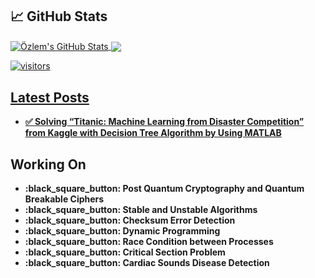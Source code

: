 ## &#x1f4c8; GitHub Stats


<a href="https://github.com/ozlemkorpe/ozlemkorpe">
  <img align="center" src="https://github-readme-stats.vercel.app/api?username=ozlemkorpe&show_icons=true&line_height=40&count_private=true&title_color=000000&text_color=000000&icon_color=ffff00&bg_color=FFFFFF" alt="Özlem's GitHub Stats" />
</a>

<a href="https://github.com/ozlemkorpe/ozlemkorpe">
  <img align="center" src="https://github-readme-stats.vercel.app/api/top-langs/?username=ozlemkorpe&html&title_color=000000&text_color=000000&icon_color=2bbc8a&bg_color=#FFFFFF" />
</>

![visitors](https://visitor-badge.glitch.me/badge?page_id=page.id)
## Latest Posts

<ul>
  <li><a href="https://www.linkedin.com/pulse/solving-titanic-machine-learning-from-disaster-kaggle-%25C3%25B6zlem-k%25C3%25B6rpe/?trackingId=XaUK3l2u3DaMEKBHMNJ%2Bvw%3D%3D"><b>✅ Solving “Titanic: Machine Learning from Disaster Competition” from Kaggle with Decision Tree Algorithm by Using MATLAB</b></a></li>
</ul>

## Working On
<ul>
  <li><b> :black_square_button: Post Quantum Cryptography and Quantum Breakable Ciphers </b> </li>
  <li><b> :black_square_button: Stable and Unstable Algorithms </b> </li>
  <li><b> :black_square_button: Checksum Error Detection </b> </li>
  <li><b> :black_square_button: Dynamic Programming </b> </li>
  <li><b> :black_square_button: Race Condition between Processes </b> </li>
  <li><b> :black_square_button: Critical Section Problem </b> </li>
  <li><b> :black_square_button: Cardiac Sounds Disease Detection </b> </li>
</ul>
